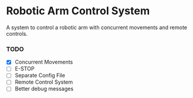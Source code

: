 # Robotic Arm Control System

A system to control a robotic arm with concurrent movements and remote controls.

### TODO

- [x] Concurrent Movements
- [ ] E-STOP
- [ ] Separate Config File
- [ ] Remote Control System
- [ ] Better debug messages
